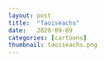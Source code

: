 ```yaml
---
layout: post
title:  "Taoiseachs"
date:   2020-09-09
categories: [cartoons]
thumbnail: taoiseachs.png
---
```


<img src="{{ '/img/taoiseachs.png' | relative_url }}" alt="">


